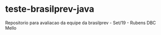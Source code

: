 # teste-brasilprev-java
Repositorio para avaliacao da equipe da brasilprev - Set/19 - Rubens DBC Mello
